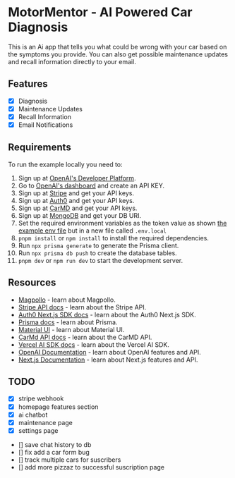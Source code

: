 # MotorMentor - AI Powered Car Diagnosis

This is an Ai app that tells you what could be wrong with your car based on the symptoms you provide. You can also get possible maintenance updates and recall information directly to your email.

## Features

- [x] Diagnosis
- [x] Maintenance Updates
- [x] Recall Information
- [x] Email Notifications

## Requirements

To run the example locally you need to:

1. Sign up at [OpenAI's Developer Platform](https://platform.openai.com/signup).
2. Go to [OpenAI's dashboard](https://platform.openai.com/account/api-keys) and create an API KEY.
3. Sign up at [Stripe](https://stripe.com) and get your API keys.
4. Sign up at [Auth0](https://auth0.com) and get your API keys.
5. Sign up at [CarMD](https://www.carmd.com/) and get your API keys.
6. Sign up at [MongoDB](https://www.mongodb.com/) and get your DB URI.
7. Set the required environment variables as the token value as shown [the example env file](./.env.local.example) but in a new file called `.env.local`
8. `pnpm install` or `npm install` to install the required dependencies.
9. Run `npx prisma generate` to generate the Prisma client.
10. Run `npx prisma db push` to create the database tables.
11. `pnpm dev` or `npm run dev` to start the development server.

## Resources

- [Magpollo](https://magpollo.com/) - learn about Magpollo.
- [Stripe API docs](https://stripe.com/docs/api) - learn about the Stripe API.
- [Auth0 Next.js SDK docs](https://auth0.com/docs/quickstart/webapp/nextjs) - learn about the Auth0 Next.js SDK.
- [Prisma docs](https://www.prisma.io/docs/) - learn about Prisma.
- [Material UI](https://material-ui.com/) - learn about Material UI.
- [CarMd API docs](https://api.carmd.com/member/docs) - learn about the CarMD API.
- [Vercel AI SDK docs](https://sdk.vercel.ai/docs) - learn about the Vercel AI SDK.
- [OpenAI Documentation](https://platform.openai.com/docs) - learn about OpenAI features and API.
- [Next.js Documentation](https://nextjs.org/docs) - learn about Next.js features and API.

## TODO

- [x] stripe webhook
- [x] homepage features section
- [x] ai chatbot
- [x] maintenance page
- [x] settings page
- [] save chat history to db
- [] fix add a car form bug
- [] track multiple cars for suscribers
- [] add more pizzaz to successful suscription page

